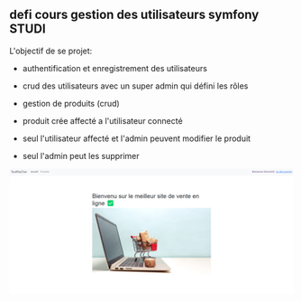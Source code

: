 ## defi cours gestion des utilisateurs symfony STUDI

L'objectif de se projet:

- authentification et enregistrement des utilisateurs

- crud des utilisateurs avec un super admin qui défini les rôles

- gestion de produits (crud)

- produit crée affecté a l'utilisateur connecté

- seul l'utilisateur affecté et l'admin peuvent modifier le produit

- seul l'admin peut les supprimer

![Game Image](./ToutPasCher.png)
